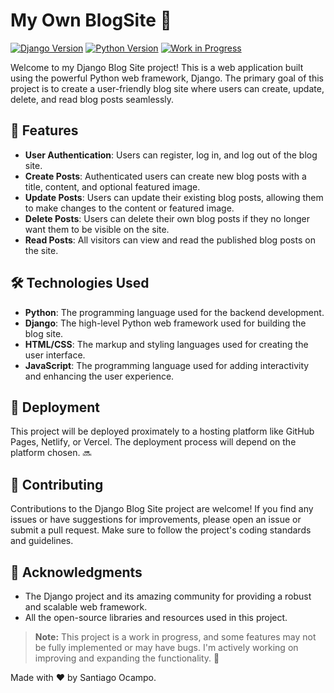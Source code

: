 # My Own BlogSite 📝

[![Django Version](https://img.shields.io/badge/Django-4.2.1-green.svg)](https://www.djangoproject.com/)
[![Python Version](https://img.shields.io/badge/Python-3.9-blue.svg)](https://www.python.org/)
[![Work in Progress](https://img.shields.io/badge/Status-Work%20in%20Progress-yellow.svg)](https://shields.io/)

Welcome to my Django Blog Site project! This is a web application built using the powerful Python web framework, Django. The primary goal of this project is to create a user-friendly blog site where users can create, update, delete, and read blog posts seamlessly.

## 🌟 Features

- **User Authentication**: Users can register, log in, and log out of the blog site.
- **Create Posts**: Authenticated users can create new blog posts with a title, content, and optional featured image.
- **Update Posts**: Users can update their existing blog posts, allowing them to make changes to the content or featured image.
- **Delete Posts**: Users can delete their own blog posts if they no longer want them to be visible on the site.
- **Read Posts**: All visitors can view and read the published blog posts on the site.

## 🛠️ Technologies Used

- **Python**: The programming language used for the backend development.
- **Django**: The high-level Python web framework used for building the blog site.
- **HTML/CSS**: The markup and styling languages used for creating the user interface.
- **JavaScript**: The programming language used for adding interactivity and enhancing the user experience.

## 🚀 Deployment

This project will be deployed proximately to a hosting platform like GitHub Pages, Netlify, or Vercel. The deployment process will depend on the platform chosen. 🔜

## 🤝 Contributing

Contributions to the Django Blog Site project are welcome! If you find any issues or have suggestions for improvements, please open an issue or submit a pull request. Make sure to follow the project's coding standards and guidelines.

## 🙏 Acknowledgments

- The Django project and its amazing community for providing a robust and scalable web framework.
- All the open-source libraries and resources used in this project.

> **Note:** This project is a work in progress, and some features may not be fully implemented or may have bugs. I'm actively working on improving and expanding the functionality. 🚧

Made with ❤️ by Santiago Ocampo.
